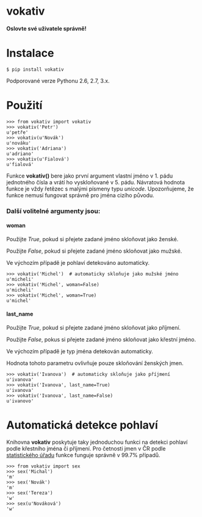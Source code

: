 vokativ
=======

#### Oslovte své uživatele správně!


Instalace
=========

    $ pip install vokativ

Podporované verze Pythonu 2.6, 2.7, 3.x.

Použití
=======

```
>>> from vokativ import vokativ
>>> vokativ('Petr')
u'petře'
>>> vokativ(u'Novák')
u'nováku'
>>> vokativ('Adriana')
u'adriano'
>>> vokativ(u'Fialová')
u'fialová'
```

Funkce **vokativ()** bere jako první argument vlastní jméno v 1. pádu jednotného čísla a vrátí ho vyskloňované v 5. pádu.
Návratová hodnota funkce je vždy řetězec s malými písmeny typu *unicode*.
Upozorňujeme, že funkce nemusí fungovat správně pro jména cizího původu.

### Další volitelné argumenty jsou:

#### woman

Použijte *True*, pokud si přejete zadané jméno skloňovat jako ženské.

Použijte *False*, pokud si přejete zadané jméno skloňovat jako mužské.

Ve výchozím případě je pohlaví detekováno automaticky.

```
>>> vokativ('Michel')  # automaticky skloňuje jako mužské jméno
u'micheli'
>>> vokativ('Michel', woman=False)
u'micheli'
>>> vokativ('Michel', woman=True)
u'michel'
```

#### last_name

Použijte *True*, pokud si přejete zadané jméno skloňovat jako příjmení.

Použijte *False*, pokus si přejete zadané jméno skloňovat jako křestní jméno.

Ve výchozím případě je typ jména detekován automaticky.

Hodnota tohoto parametru ovlivňuje pouze skloňování ženských jmen.

```
>>> vokativ('Ivanova')  # automaticky skloňuje jako příjmení
u'ivanova'
>>> vokativ('Ivanova', last_name=True)
u'ivanova'
>>> vokativ('Ivanova', last_name=False)
u'ivanovo'
```

Automatická detekce pohlaví
===========================

Knihovna **vokativ** poskytuje taky jednoduchou funkci na detekci pohlaví podle křestního jména či příjmení.
Pro četnosti jmen v ČR podle [statistického úřadu](http://www.mvcr.cz/clanek/cetnost-jmen-a-prijmeni-722752.aspx)
funkce funguje správně v 99.7% případů.

```
>>> from vokativ import sex
>>> sex('Michal')
'm'
>>> sex('Novák')
'm'
>>> sex('Tereza')
'w'
>>> sex(u'Nováková')
'w'
```
